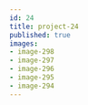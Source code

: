 ```yaml
---
id: 24
title: project-24
published: true
images:
- image-298
- image-297
- image-296
- image-295
- image-294
---
```






